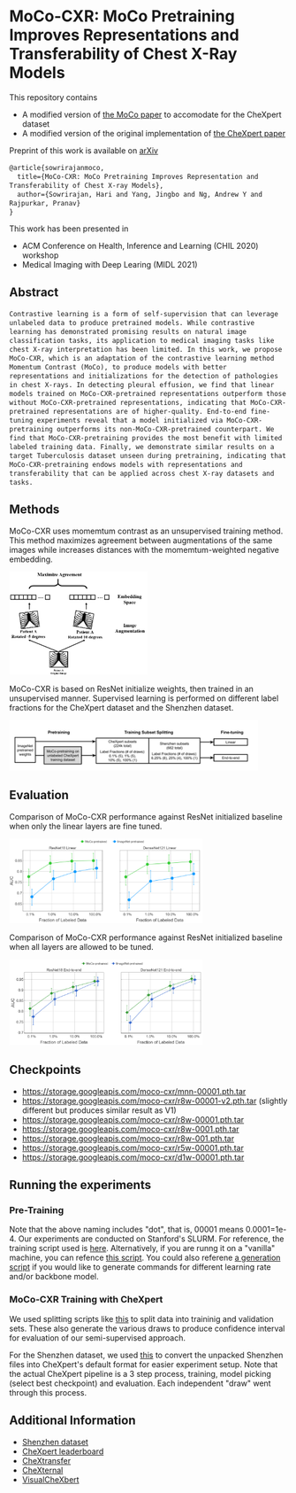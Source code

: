 # MoCo-CXR: MoCo Pretraining Improves Representations and Transferability of Chest X-Ray Models

This repository contains
* A modified version of [the MoCo paper](https://github.com/facebookresearch/moco) to accomodate for the CheXpert dataset
* A modified version of the original implementation of [the CheXpert paper](https://arxiv.org/pdf/1901.07031.pdf)

Preprint of this work is available on [arXiv](https://arxiv.org/pdf/2010.05352.pdf)
```
@article{sowrirajanmoco,
  title={MoCo-CXR: MoCo Pretraining Improves Representation and Transferability of Chest X-ray Models},
  author={Sowrirajan, Hari and Yang, Jingbo and Ng, Andrew Y and Rajpurkar, Pranav}
}
```

This work has been presented in
* ACM Conference on Health, Inference and Learning (CHIL 2020) workshop
* Medical Imaging with Deep Learing (MIDL 2021)

## Abstract
```
Contrastive learning is a form of self-supervision that can leverage unlabeled data to produce pretrained models. While contrastive learning has demonstrated promising results on natural image classification tasks, its application to medical imaging tasks like chest X-ray interpretation has been limited. In this work, we propose MoCo-CXR, which is an adaptation of the contrastive learning method Momentum Contrast (MoCo), to produce models with better representations and initializations for the detection of pathologies in chest X-rays. In detecting pleural effusion, we find that linear models trained on MoCo-CXR-pretrained representations outperform those without MoCo-CXR-pretrained representations, indicating that MoCo-CXR-pretrained representations are of higher-quality. End-to-end fine-tuning experiments reveal that a model initialized via MoCo-CXR-pretraining outperforms its non-MoCo-CXR-pretrained counterpart. We find that MoCo-CXR-pretraining provides the most benefit with limited labeled training data. Finally, we demonstrate similar results on a target Tuberculosis dataset unseen during pretraining, indicating that MoCo-CXR-pretraining endows models with representations and transferability that can be applied across chest X-ray datasets and tasks.
```

## Methods

MoCo-CXR uses momemtum contrast as an unsupervised training method. This method maximizes agreement between augmentations of the same images while increases distances with the momemtum-weighted negative embedding.

<img src="image_source/contrastive_learning.PNG" alt="drawing" width="250"/>

MoCo-CXR is based on ResNet initialize weights, then trained in an unsupervised manner. Supervised learning is performed on different label fractions for the CheXpert dataset and the Shenzhen dataset.

<img src="image_source/moco_flowchart_new.PNG" alt="drawing" width="450"/>


## Evaluation

Comparison of MoCo-CXR performance against ResNet initialized baseline when only the linear layers are fine tuned.

<img src="image_source/cx_all_last_ci.PNG" alt="drawing" width="350"/>

Comparison of MoCo-CXR performance against ResNet initialized baseline when all layers are allowed to be tuned.

<img src="image_source/cx_all_full_ci.PNG" alt="drawing" width="350"/>

## Checkpoints
* https://storage.googleapis.com/moco-cxr/mnn-00001.pth.tar
* https://storage.googleapis.com/moco-cxr/r8w-00001-v2.pth.tar  (slightly different but produces similar result as V1)
* https://storage.googleapis.com/moco-cxr/r8w-00001.pth.tar
* https://storage.googleapis.com/moco-cxr/r8w-0001.pth.tar
* https://storage.googleapis.com/moco-cxr/r8w-001.pth.tar
* https://storage.googleapis.com/moco-cxr/r5w-00001.pth.tar
* https://storage.googleapis.com/moco-cxr/d1w-00001.pth.tar

## Running the experiments

### Pre-Training
Note that the above naming includes "dot", that is, 00001 means 0.0001=1e-4. 
Our experiments are conducted on Stanford's SLURM. For reference, the training script used is [here](https://github.com/stanfordmlgroup/MoCo-CXR/blob/main/moco_pretraining/scripts/training_scripts/r8w1n416.sh). Alternatively, if you are runng it on a "vanilla" machine, you can refence [this script](https://github.com/stanfordmlgroup/MoCo-CXR/blob/main/moco_pretraining/scripts/training_scripts/sbatch_moco_train_local.sh). You could also referene [a generation script](https://github.com/stanfordmlgroup/MoCo-CXR/blob/main/moco_pretraining/scripts/generate_moco_training_scripts.py) if you would like to generate commands for different learning rate and/or backbone model.

### MoCo-CXR Training with CheXpert

We used splitting scripts like [this](https://github.com/stanfordmlgroup/MoCo-CXR/blob/main/moco_pretraining/scripts/reorganize_files.py) to split data into traininig and validation sets. These also generate the various draws to produce confidence interval for evaluation of our semi-supervised approach. 

For the Shenzhen dataset, we used [this](https://github.com/stanfordmlgroup/MoCo-CXR/blob/main/moco_pretraining/scripts/convert_to_chexpert.py) to convert the unpacked Shenzhen files into CheXpert's default format for easier experiment setup. Note that the actual CheXpert pipeline is a 3 step process, training, model picking (select best checkpoint) and evaluation. Each independent "draw" went through this process. 

## Additional Information

* [Shenzhen dataset](https://qims.amegroups.com/article/view/5132/6030)
* [CheXpert leaderboard](https://stanfordmlgroup.github.io/competitions/chexpert/)
* [CheXtransfer](https://www.chilconference.org/proceeding_P11.html)
* [CheXternal](https://www.chilconference.org/proceeding_P12.html)
* [VisualCheXbert](https://www.chilconference.org/proceeding_P10.html)
